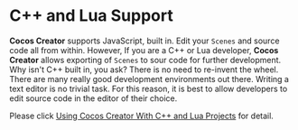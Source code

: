 # C++ and Lua Support

__Cocos Creator__ supports JavaScript, built in. Edit your `Scenes` and source code all from within. However, If you are a C++ or Lua developer, __Cocos Creator__ allows exporting of `Scenes` to sour code for further development. Why isn't C++ built in, you ask? There is no need to re-invent the wheel. There are many really good development environments out there. Writing a text editor is no trivial task. For this reason, it is best to allow developers to edit source code in the editor of their choice.

Please click [Using Cocos Creator With C++ and Lua Projects](http://docs.cocos.com/cocos2d-x/manual/en/editors_and_tools/creator_to_cocos2dx.html) for detail.